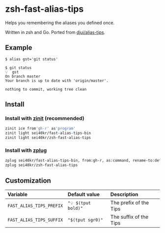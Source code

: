 # zsh-fast-alias-tips

Helps you remembering the aliases you defined once.

Written in zsh and Go. Ported from [djui/alias-tips](https://github.com/djui/alias-tips).

## Example

```
$ alias gst='git status'

$ git status
💡  gst
On branch master
Your branch is up to date with 'origin/master'.

nothing to commit, working tree clean
```

## Install

### Install with [zinit](https://github.com/zdharma/zinit) (recommended)

```sh
zinit ice from'gh-r' as'program'
zinit light sei40kr/fast-alias-tips-bin
zinit light sei40kr/zsh-fast-alias-tips
```

### Install with [zplug](https://github.com/zplug/zplug)

```sh
zplug sei40kr/fast-alias-tips-bin, from:gh-r, as:command, rename-to:def-matcher
zplug sei40kr/zsh-fast-alias-tips
```

## Customization

| Variable                 | Default value       | Description           |
| :--                      | :--                 | :--                   |
| `FAST_ALIAS_TIPS_PREFIX` | `"💡 $(tput bold)"` | The prefix of the Tips |
| `FAST_ALIAS_TIPS_SUFFIX` | `"$(tput sgr0)"`    | The suffix of the Tips |
